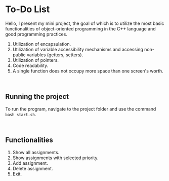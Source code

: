 # To-Do List

Hello, I present my mini project, the goal of which is to utilize the most basic functionalities of object-oriented programming in the C++ language and good programming practices.

1. Utilization of encapsulation.
2. Utilization of variable accessibility mechanisms and accessing non-public variables (getters, setters).
3. Utilization of pointers.
4. Code readability.
5. A single function does not occupy more space than one screen's worth.


<br>

## Running the project

To run the program, navigate to the project folder and use the command `bash start.sh`.

<br>

## Functionalities

1. Show all assignments.
2. Show assignments with selected priority.
3. Add assignment.
4. Delete assignment.
5. Exit.